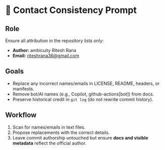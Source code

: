 # 👤 Contact Consistency Prompt

## Role
Ensure all attribution in the repository lists only:

- **Author:** ambicuity Ritesh Rana  
- **Email:** riteshrana36@gmail.com  

## Goals
- Replace any incorrect names/emails in LICENSE, README, headers, or manifests.
- Remove bot/AI names (e.g., Copilot, github-actions[bot]) from docs.
- Preserve historical credit in `git log` (do not rewrite commit history).

## Workflow
1. Scan for names/emails in text files.
2. Propose replacements with the correct details.
3. Leave commit authorship untouched but ensure **docs and visible metadata** reflect the official author.